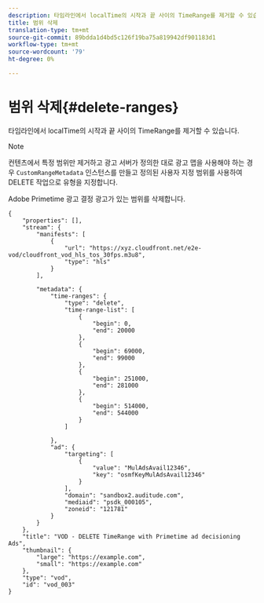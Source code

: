 ```yaml
---
description: 타임라인에서 localTime의 시작과 끝 사이의 TimeRange를 제거할 수 있습니다.
title: 범위 삭제
translation-type: tm+mt
source-git-commit: 89bdda1d4bd5c126f19ba75a819942df901183d1
workflow-type: tm+mt
source-wordcount: '79'
ht-degree: 0%

---
```



# 범위 삭제{#delete-ranges}

타임라인에서 localTime의 시작과 끝 사이의 TimeRange를 제거할 수 있습니다.

>[!NOTE]
>
>컨텐츠에서 특정 범위만 제거하고 광고 서버가 정의한 대로 광고 맵을 사용해야 하는 경우 `CustomRangeMetadata` 인스턴스를 만들고 정의된 사용자 지정 범위를 사용하여 DELETE 작업으로 유형을 지정합니다.

Adobe Primetime 광고 결정 광고가 있는 범위를 삭제합니다.

```
{   
    "properties": [],
    "stream": {
        "manifests": [
            {
                "url": "https://xyz.cloudfront.net/e2e-vod/cloudfront_vod_hls_tos_30fps.m3u8",
                "type": "hls"
            }
        ],
     
        "metadata": {
            "time-ranges": {
                "type": "delete",
                "time-range-list": [
                    {
                        "begin": 0,
                        "end": 20000
                    },
                    {
                        "begin": 69000,
                        "end": 99000
                    },
                    {
                        "begin": 251000,
                        "end": 281000
                    },
                    {
                        "begin": 514000,
                        "end": 544000
                    }
                ]
     
            },
            "ad": {
                "targeting": [
                    {
                        "value": "MulAdsAvail12346",
                        "key": "osmfKeyMulAdsAvail12346"
                    }
                ],
                "domain": "sandbox2.auditude.com",
                "mediaid": "psdk_000105",
                "zoneid": "121781"
            }     
        }
    },   
    "title": "VOD - DELETE TimeRange with Primetime ad decisioning Ads",
    "thumbnail": {
        "large": "https://example.com",
        "small": "https://example.com"
    },
    "type": "vod",
    "id": "vod_003"
}
```

